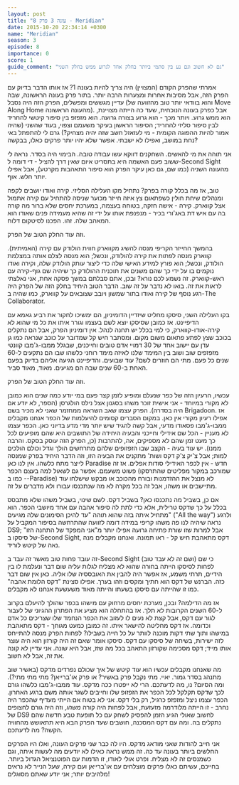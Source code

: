 ```yaml
---
layout: post
title: "עונה 3 פרק 8 - Meridian"
date: 2015-10-20 22:34:14 +0300
name: "Meridian"
season: 3
episode: 8
importance: 0
score: 1
guide_comment: "גם לא חשוב וגם נע בין סתמי ביותר בחלק אחד לגרוע ממש בחלק השני"
---
```

אמרתי שהפרק הקודם (המצויין) היה צריך להיות בעונה 1? אז אותו הדבר בדיוק עם הפרק הזה, אבל מסיבות אחרות ומצערות הרבה יותר. בתור פרק בעונה הראשונה, שבה עדיין מגששים ומפשלים, הפרק הזה היה נסבל (והוא בוודאי יותר טוב מהזוועה של Move Along Home מהעונה הראשונה). אבל כפרק בעונה הנוכחית, שעד כה הייתה מצויינת, הוא ממש גרוע. ויותר מכך - הוא גרוע בצורה גרועה. הוא מזפזפ בין סיפור קיטשי להחריד לבין סיפור סליזי להחריד; הסיפור הראשון בעיקר משעמם וצפוי, בעוד שהשני (שהיה אמור להיות ההפוגה הקומית - מי לעזאזל חשב שזה יהיה מצחיק?) גרם לי להתפתל באי נחת במושב, ואפילו לא ישבתי. אפשר שלא יהיו יותר פרקים כאלו, בבקשה?

אני תוהה את מי להאשים. השחקנים דווקא עשו עבודה טובה. הבימוי היה בסדר. נראה לי ששוב פעם האשמה היא בתסריט איום שאין דרך להציל - די דומה ל-Second Sight מהעונה השניה (כמו שם, גם כאן עיקר הפרק הוא סיפור התאהבות מקרטע), אבל אפילו יותר חלש. אוף.

טוב, אז מה בכלל קורה בפרק? נתחיל מקו העלילה הסליזי. קירה ואודו יושבים לקפה ומנהלים שיחת חולין כשפתאום צץ איזה חייזר מכוער שניסה להתחיל עם קירה אתמול אצל קווארק. קירה - אישה חזקה, בטוחה בעצמה, במערכת יחסים שלא ברור מה קורה בה עם איש דת באג'ורי בכיר - מנפנפת אותו על ידי זה שהיא מעמידה פנים שאודו הוא המאהב שלה. זהו. הפכנו לסיטקום דלוח.

וזה עוד החלק הטוב של הפרק.

בהמשך החייזר הקריפי מנסה להשיג מקווארק חווית הולודק עם קירה (האמיתית). קווארק מנסה לפתות את קירה להולודק, ונכשל; הוא מנסה לצלם אותה במצלמת הולודק, ונכשל; הוא פורץ למידע האישי שלה כדי ליצור עותק הולודק שלה, וקירה ואודו נוקמים בו על ידי כך שהם משנים את תוכנית ההולודק כך שיהיה שם גוף-קירה עם ראש-קווארק. זה נשמע לכם נורא? ובכן, אתם סבלתם במשך פסקה אחת, אני נאלצתי לראות את זה. בואו לא נדבר על זה שוב. הדבר הטוב היחיד בחלק הזה של הפרק היה רגע נוסף של קירה ואודו בתור שמשון ויובב שצובאים על קווארק, כמו שהיה ב-The Collaborator.

בקו העלילה השני, סיסקו מחליט שיזדיין הדומיניון, הם ימשיכו לחקור את רביע גאמא עם הדיפיינט. אז כמובן שסיסקו יוצא לשם בעצמו וגורר איתו את כל מי שהוא לא קירה-אודו-קווארק, כי למי בכלל יש תחנה לנהל. אין דומיניון הפרק, אבל הם נתקלים בכוכב שצץ לפתע פתאום משום מקום. ומסתבר חיש קל שמדובר על כוכב שנראה כמו גן עדן עם יישוב אחד של 30 דמויי אדם טובים וחייכנים, שבגלל ממבו-ג'מבו קוונטי מזפזפים שוב ושוב בין המימד שלנו לאיזה מימד רוחני כלשהו שבו הם נתקעים ל-60 שנים כל פעם. מתי הם חוזרים לשם? עוד שבועים. והדיפיינט הגיעה אליהם בדיוק בפעם האחת ב-60 שנים שבה הם מגיעים. מאוד, מאוד סביר.

וזה עוד החלק הטוב של הפרק.

עכשיו, הרעיון הזה של כפר שנעלם ומופיע לזמן קצר פעם במי יודע כמה שנים הוא כמובן לא מקורי במיוחד - אני אישית זוכר משהו בסגנון אצל נילס הולגרסן (הספר, לא יודע אם היה בסדרה). הפרק עצמו שאב השראה ממחזמר שאני לא מכיר בשם Brigadoon. אז אפילו רעיון מקורי אין כאן. במקום הסברים קסומים להיעלמות של הכפר אנחנו מקבלים ממבו-ג'מבו פסאודו מדעי, אבל קשה להגיד שיש יותר מדי מדע בדיוני כאן. הכפר עצמו לא מעניין - הכל שם אידילי וחייכני והבעיה היחידה של התושבים היא שהם מופיעים לכל כך מעט זמן שהם לא מספיקים, אה, להתרבות (כן, הפרק הזה עוסק בסקס. והרבה ממנו). יש עוד בעיה - הקצב שבו הזפזופים שלהם מתרחשים הולך וגדל וכולם הולכים למות; אבל צ'יק צ'ק דקס ושות' מתקנים את הבעיה הזו, וזה הדבר היחיד בפרק שמנסה לייצר מתח כלשהו. אין לנו כאן Paradise חדש - אין לכפר האידילי סודות אפלים. אז זה פשוט משעמם. אפשר גם לשאול למה בעצם הכפר (שמורכב במקור מפליטים שהתרסקו - כמו ב-Paradise) לא מנצל את ההזדמנות ובורח מהכוכב או מבקש שישלחו עוד מתיישבים או משהו, אבל זה בכל מקרה לא מה שנתכנסו עבורו ולא מדברים על זה.

אם כן, בשביל מה נתכנסו כאן? בשביל דקס. לשם שינוי, בשביל משהו שלא מתבסס בכלל על כך שדקס טרילית, אלא כדי לתת לה סיפור אהבה עם אחד מיושבי הכפר. הוא מתחיל איתה בזה שהוא תוהה "עד להיכן הסימונים שלה מגיעים" ("All the way") ולרגע נראה שיהיה לנו פה משהו קריפי במידה דומה לזוועה שהתרחשה בסיפור המקביל על DS9; אבל למרות שזו שורת פתיחה גרועה אפילו יותר מ"אני המפקד של התחנה הזו" של סיסקו ב-Second Sight, דקס מתאהבת חיש קל - ראו תמונה. ואנחנו מקבלים מנה נאה של קיטש לוריד.

זה עובד פחות טוב מאשר זה עבד ב-Second Sight (ושם זה לא עבד טוב) כי שם לפחות לסיסקו הייתה בחורה שהוא לא מצליח לגלות עליה שום דבר ונעלמת לו בין הידיים, תרתי משמע, אז אפשר היה להבין את האובססיה שלו אליה. כאן אין שום דבר כזה. הברנש של דקס הוא חתיך ומקסים וזהו בערך. אפילו סצינת "דקס הלומת אהבה" כמו זו שהייתה עם סיסקו בשעתו והייתה מאוד משעשעת אנחנו לא מקבלים.

אז מה הדילמה? ובכן, מערכת יחסים מרחוק עם מישהו בכפר שהולך להיעלם בקרוב ל-60 השנים הקרובות לא תלך. אז בהתחלה הוא מציע את הפתרון ההגיוני של לעבור לגור עם דקס, אבל קצת לא נעים לו לעזוב את הכפר הנחמד שלו שצריכים כל אדם וכדומה. אז דקס מחליטה להישאר איתו. זה כמובן כמעט מגוחך - דקס מתאהבת במישהו ותוך שתי דקות מוכנה לוותר על כל חייה בשבילו? לפחות הפרק מנסה להתייחס לזה ישירות, בשיחה של סיסקו עם דקס. סיסקו אומר שאם זה היה קורזון הוא היה עוצר אותו מייד; דקס מסכימה שקורזון התאהב בכל מה שזז, אבל היא שונה. אני עדיין לא קונה את זה, אבל לא חשוב.

מה שאנחנו מקבלים עכשיו הוא עוד קיטש של איך שכולם נפרדים מדקס (באשיר שוב מתנהג בסדר גמור. יאיי. מתי נקבל פרק באשיר? או פרק או'ברייאן? מתי מתי מתי?). ומה הסיום? נו, מה לדעתכם. הרי לא ייפטרו ככה מדקס. עוד ממבו-ג'מבו כלשהו גורם לכך שדקס תקלקל לכל הכפר את הזפזופ שלו וחייבים לשגר אותה משם ברגע האחרון. הכפר עצמו ניצל ומזפזפ כרגיל, רק בלי דקס. אני לא בטוח אם הייתי מעדיף שהכפר היה נחרב - זו הייתה מלודרמה מזעזעת, אבל לפחות היה קורה *משהו*, וזה היה גורם לחצופים של DS9 לחשוב שאולי הגיע הזמן להפסיק לשחק עם כל תופעת טבע חדשה שהם נתקלים בה. ומה עם דקס המסכנה, חושבים שעד הפרק הבא היא תתאושש מהחוויה הקשה? מה לדעתכם.

אני חייב להודות שאני מודאג מדקס. היו לה כבר שני פרקים העונה, ואלו היו הפרקים החלשים ביותר בעונה עד כה. זה ממש נראה כאילו לא יודעים מה לעשות איתה, וגם כשמנסים זה לא מצליח. ופרט אולי לאודו, זו הדמות עם הפוטנציאל הגדול ביותר. בחייכם, עשיתם כאלו פרקים מוצלחים עם או'ברייאן ועם קירה, שעל הנייר לא נראים מלהיבים יותר; אני יודע שאתם מסוגלים!
